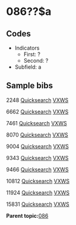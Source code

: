 # 086??$a

## Codes

-   Indicators
    -   First: ?
    -   Second: ?
-   Subfield: a

## Sample bibs

2248 [Quicksearch](https://search.library.yale.edu/catalog/2248) [VXWS](http://prodorbis.library.yale.edu:7014/vxws/GetHoldingsService?bibId=2248)

6662 [Quicksearch](https://search.library.yale.edu/catalog/6662) [VXWS](http://prodorbis.library.yale.edu:7014/vxws/GetHoldingsService?bibId=6662)

7461 [Quicksearch](https://search.library.yale.edu/catalog/7461) [VXWS](http://prodorbis.library.yale.edu:7014/vxws/GetHoldingsService?bibId=7461)

8070 [Quicksearch](https://search.library.yale.edu/catalog/8070) [VXWS](http://prodorbis.library.yale.edu:7014/vxws/GetHoldingsService?bibId=8070)

9004 [Quicksearch](https://search.library.yale.edu/catalog/9004) [VXWS](http://prodorbis.library.yale.edu:7014/vxws/GetHoldingsService?bibId=9004)

9343 [Quicksearch](https://search.library.yale.edu/catalog/9343) [VXWS](http://prodorbis.library.yale.edu:7014/vxws/GetHoldingsService?bibId=9343)

9466 [Quicksearch](https://search.library.yale.edu/catalog/9466) [VXWS](http://prodorbis.library.yale.edu:7014/vxws/GetHoldingsService?bibId=9466)

10812 [Quicksearch](https://search.library.yale.edu/catalog/10812) [VXWS](http://prodorbis.library.yale.edu:7014/vxws/GetHoldingsService?bibId=10812)

11924 [Quicksearch](https://search.library.yale.edu/catalog/11924) [VXWS](http://prodorbis.library.yale.edu:7014/vxws/GetHoldingsService?bibId=11924)

15831 [Quicksearch](https://search.library.yale.edu/catalog/15831) [VXWS](http://prodorbis.library.yale.edu:7014/vxws/GetHoldingsService?bibId=15831)

**Parent topic:**[086](../../tags/086/086.md)

